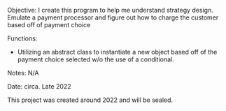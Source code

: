 Objective: I create this program to help me understand strategy design. Emulate a payment processor and figure out how to charge the customer based off of payment choice

Functions: 
- Utilizing an abstract class to instantiate a new object based off of the payment choice selected w/o the use of a conditional.

Notes:
N/A

Date: circa. Late 2022

This project was created around 2022 and will be sealed. 
